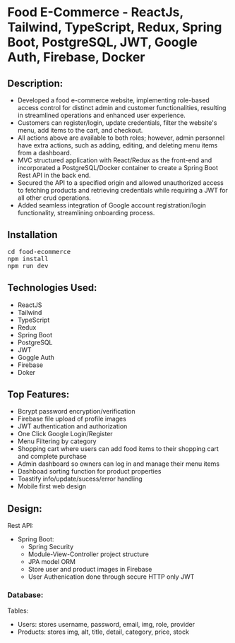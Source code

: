 # Food E-Commerce - ReactJs, Tailwind, TypeScript, Redux, Spring Boot, PostgreSQL, JWT, Google Auth, Firebase, Docker


## Description:

- Developed a food e-commerce website, implementing role-based access control for distinct admin and customer functionalities, resulting in streamlined operations and enhanced user experience.
- Customers can register/login, update credentials, filter the website's menu, add items to the cart, and checkout.
- All actions above are available to both roles; however, admin personnel have extra actions, such as adding, editing, and deleting menu items from a dashboard.
- MVC structured application with React/Redux as the front-end and incorporated a PostgreSQL/Docker container to create a Spring Boot Rest API in the back end.
- Secured the API to a specified origin and allowed unauthorized access to fetching products and retrieving credentials while requiring a JWT for all other crud operations.
- Added seamless integration of Google account registration/login functionality, streamlining onboarding process.

## Installation

<pre>
cd food-ecommerce
npm install 
npm run dev
</pre>

## Technologies Used:

- ReactJS
- Tailwind
- TypeScript
- Redux
- Spring Boot
- PostgreSQL
- JWT
- Goggle Auth
- Firebase
- Doker

## Top Features:
- Bcrypt password encryption/verification
- Firebase file upload of profile images
- JWT authentication and authorization
- One Click Google Login/Register
- Menu Filtering by category
- Shopping cart where users can add food items to their shopping cart and complete purchase
- Admin dashboard so owners can log in and manage their menu items
- Dashboad sorting function for product properties 
- Toastify info/update/sucess/error handling 
- Mobile first web design

## Design:


Rest API: 
- Spring Boot:
  - Spring Security
  - Module-View-Controller project structure
  - JPA model ORM
  - Store user and product images in Firebase
  - User Authenication done through secure HTTP only JWT

### Database:

Tables:
- Users: stores username, password, email, img, role, provider
- Products: stores img, alt, title, detail, category, price, stock



  